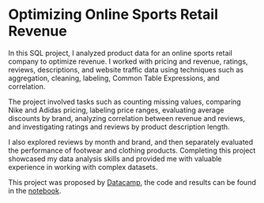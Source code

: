# **Optimizing Online Sports Retail Revenue**

In this SQL project, I analyzed product data for an online sports retail company to optimize revenue. I worked with pricing and revenue, ratings, reviews, descriptions, and website traffic data using techniques such as aggregation, cleaning, labeling, Common Table Expressions, and correlation.

The project involved tasks such as counting missing values, comparing Nike and Adidas pricing, labeling price ranges, evaluating average discounts by brand, analyzing correlation between revenue and reviews, and investigating ratings and reviews by product description length.

I also explored reviews by month and brand, and then separately evaluated the performance of footwear and clothing products. Completing this project showcased my data analysis skills and provided me with valuable experience in working with complex datasets. 

This project was proposed by [Datacamp](https://app.datacamp.com/learn/projects/optimizing_online_revenue), the code and results can be found in the [notebook](https://github.com/felipebita/optimizing_online_sports_retail_revenue/blob/main/notebook.ipynb).
